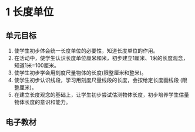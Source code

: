 # 1 长度单位

## 单元目标

1. 使学生初步体会统一长度单位的必要性，知道长度单位的作用。
2. 在活动中，使学生认识长度单位厘米和米，初步建立1厘米、1米的长度观念，知道1米=100厘米。
3. 使学生初步学会用刻度尺量物体的长度(限整厘米和整米)。
4. 使学生初步认识线段，学习用刻度尺量线段的长度，会按给定长度画线段 (限整厘米)。
5. 在建立长度观念的基础上，让学生初步尝试估测物体长度，初步培养学生估量物体长度的意识和能力。


## 电子教材

<Ebook grade="xxsx2a" :pages="2" :paged="10" ></Ebook>